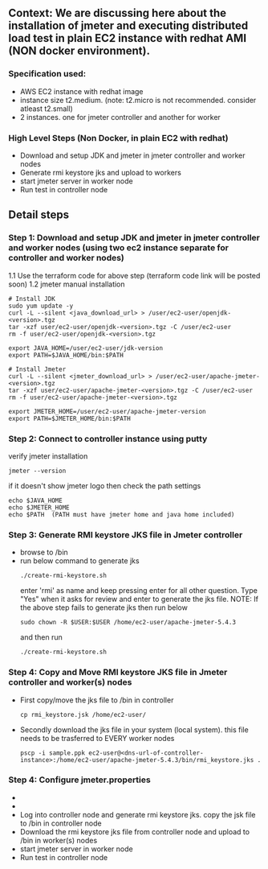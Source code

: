 ## Context: We are discussing here about the installation of jmeter and executing distributed load test in plain EC2 instance with redhat AMI (NON docker environment). 

### Specification used:
- AWS EC2 instance with redhat image
- instance size t2.medium. (note: t2.micro is not recommended. consider atleast t2.small)
- 2 instances. one for jmeter controller and another for worker

### High Level Steps (Non Docker, in plain EC2 with redhat)
- Download and setup JDK and jmeter in jmeter controller and worker nodes
- Generate rmi keystore jks and upload to workers
- start jmeter server in worker node
- Run test in controller node

## Detail steps

### Step 1: Download and setup JDK and jmeter in jmeter controller and worker nodes (using two ec2 instance separate for controller and worker nodes)
1.1 Use the terraform code for above step (terraform code link will be posted soon)
1.2 jmeter manual installation

```
# Install JDK
sudo yum update -y
curl -L --silent <java_download_url> > /user/ec2-user/openjdk-<version>.tgz
tar -xzf user/ec2-user/openjdk-<version>.tgz -C /user/ec2-user
rm -f user/ec2-user/openjdk-<version>.tgz

export JAVA_HOME=/user/ec2-user/jdk-version
export PATH=$JAVA_HOME/bin:$PATH

# Install Jmeter
curl -L --silent <jmeter_download_url> > /user/ec2-user/apache-jmeter-<version>.tgz
tar -xzf user/ec2-user/apache-jmeter-<version>.tgz -C /user/ec2-user
rm -f user/ec2-user/apache-jmeter-<version>.tgz

export JMETER_HOME=/user/ec2-user/apache-jmeter-version
export PATH=$JMETER_HOME/bin:$PATH

```

### Step 2: Connect to controller instance using putty
verify jmeter installation
```
jmeter --version
```
if it doesn't show jmeter logo then check the path settings

```
echo $JAVA_HOME
echo $JMETER_HOME
echo $PATH  (PATH must have jmeter home and java home included)
```

### Step 3: Generate RMI keystore JKS file in Jmeter controller
- browse to <jmeter-home>/bin
- run below command to generate jks
  ```
  ./create-rmi-keystore.sh
  ```
  enter 'rmi' as name and keep pressing enter for all other question. Type "Yes" when it asks for review and enter to generate the jks file. 
NOTE: If the above step fails to generate jks then run below
  ```
  sudo chown -R $USER:$USER /home/ec2-user/apache-jmeter-5.4.3
  ```
  and then run 
    ```
  ./create-rmi-keystore.sh
  ```

### Step 4: Copy and Move RMI keystore JKS file in Jmeter controller and worker(s) nodes
- First copy/move the jks file to <jmeter-home>/bin in controller
  
  ```
  cp rmi_keystore.jsk /home/ec2-user/
  ```
- Secondly download the jks file in your system (local system). this file needs to be trasferred to EVERY worker nodes
  
  ```
  pscp -i sample.ppk ec2-user@<dns-url-of-controller-instance>:/home/ec2-user/apache-jmeter-5.4.3/bin/rmi_keystore.jks .
  ```
  
  
### Step 4: Configure jmeter.properties
- 
- 
- Log into controller node and generate rmi keystore jks. copy the jsk file to <jmeter-home>/bin  in controller node
- Download the rmi keystore jks file from controller node and upload to <jmeter-home>/bin in worker(s) nodes
- start jmeter server in worker node
- Run test in controller node
  

